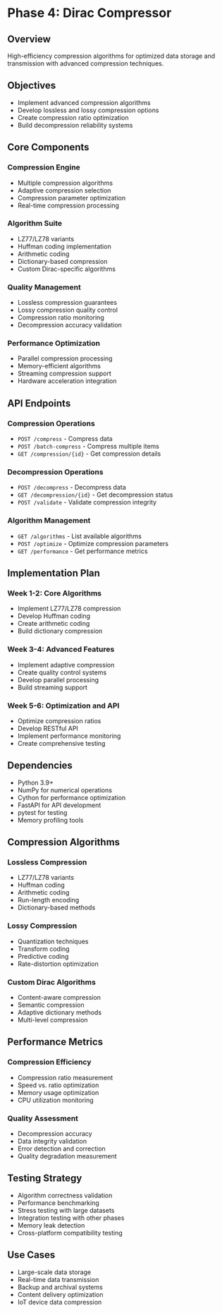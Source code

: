 # Phase 4: Dirac Compressor

## Overview
High-efficiency compression algorithms for optimized data storage and transmission with advanced compression techniques.

## Objectives
- Implement advanced compression algorithms
- Develop lossless and lossy compression options
- Create compression ratio optimization
- Build decompression reliability systems

## Core Components

### Compression Engine
- Multiple compression algorithms
- Adaptive compression selection
- Compression parameter optimization
- Real-time compression processing

### Algorithm Suite
- LZ77/LZ78 variants
- Huffman coding implementation
- Arithmetic coding
- Dictionary-based compression
- Custom Dirac-specific algorithms

### Quality Management
- Lossless compression guarantees
- Lossy compression quality control
- Compression ratio monitoring
- Decompression accuracy validation

### Performance Optimization
- Parallel compression processing
- Memory-efficient algorithms
- Streaming compression support
- Hardware acceleration integration

## API Endpoints

### Compression Operations
- `POST /compress` - Compress data
- `POST /batch-compress` - Compress multiple items
- `GET /compression/{id}` - Get compression details

### Decompression Operations
- `POST /decompress` - Decompress data
- `GET /decompression/{id}` - Get decompression status
- `POST /validate` - Validate compression integrity

### Algorithm Management
- `GET /algorithms` - List available algorithms
- `POST /optimize` - Optimize compression parameters
- `GET /performance` - Get performance metrics

## Implementation Plan

### Week 1-2: Core Algorithms
- Implement LZ77/LZ78 compression
- Develop Huffman coding
- Create arithmetic coding
- Build dictionary compression

### Week 3-4: Advanced Features
- Implement adaptive compression
- Create quality control systems
- Develop parallel processing
- Build streaming support

### Week 5-6: Optimization and API
- Optimize compression ratios
- Develop RESTful API
- Implement performance monitoring
- Create comprehensive testing

## Dependencies
- Python 3.9+
- NumPy for numerical operations
- Cython for performance optimization
- FastAPI for API development
- pytest for testing
- Memory profiling tools

## Compression Algorithms

### Lossless Compression
- LZ77/LZ78 variants
- Huffman coding
- Arithmetic coding
- Run-length encoding
- Dictionary-based methods

### Lossy Compression
- Quantization techniques
- Transform coding
- Predictive coding
- Rate-distortion optimization

### Custom Dirac Algorithms
- Content-aware compression
- Semantic compression
- Adaptive dictionary methods
- Multi-level compression

## Performance Metrics

### Compression Efficiency
- Compression ratio measurement
- Speed vs. ratio optimization
- Memory usage optimization
- CPU utilization monitoring

### Quality Assessment
- Decompression accuracy
- Data integrity validation
- Error detection and correction
- Quality degradation measurement

## Testing Strategy
- Algorithm correctness validation
- Performance benchmarking
- Stress testing with large datasets
- Integration testing with other phases
- Memory leak detection
- Cross-platform compatibility testing

## Use Cases
- Large-scale data storage
- Real-time data transmission
- Backup and archival systems
- Content delivery optimization
- IoT device data compression